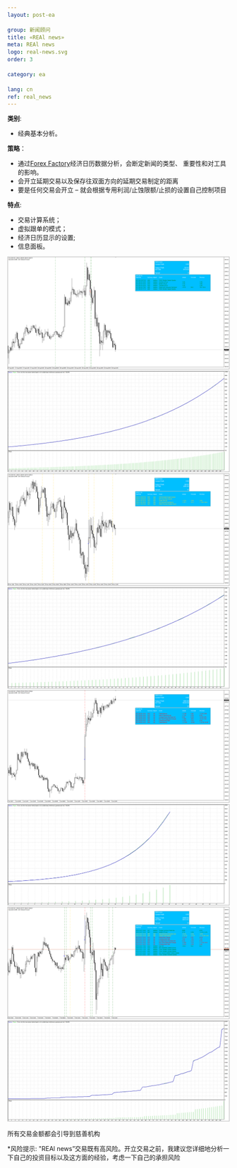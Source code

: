 ```yaml
---
layout: post-ea

group: 新闻顾问
title: «REAl news»
meta: REAl news
logo: real-news.svg
order: 3

category: ea

lang: cn
ref: real_news
---
```


**类别**:
  - 经典基本分析。

**策略**：
  - 通过<a href="https://www.forexfactory.com" target="_blank">Forex Factory</a>经济日历数据分析，会断定新闻的类型、  重要性和对工具的影响。
  - 会开立延期交易以及保存往双面方向的延期交易制定的距离
  - 要是任何交易会开立 – 就会根据专用利润/止蚀限额/止损的设置自己控制项目

**特点**:
  - 交易计算系统；
  - 虚拟跟单的模式；
  - 经济日历显示的设置;
  -  信息面板。

<a data-fancybox="gallery" href="/img/ea/en/1. ENG - XAUUSD (Medium news).png"><img src="/img/ea/en/1. ENG - XAUUSD (Medium news).png" alt=""></a>
<a data-fancybox="gallery" href="/img/ea/en/1. ENG - XAUUSD (Medium chart).png"><img src="/img/ea/en/1. ENG - XAUUSD (Medium chart).png" alt=""></a>
<a data-fancybox="gallery" href="/img/ea/en/2. ENG - XAUUSD (High news).png"><img src="/img/ea/en/2. ENG - XAUUSD (High news).png" alt=""></a>
<a data-fancybox="gallery" href="/img/ea/en/2. ENG - XAUUSD (High chart).png"><img src="/img/ea/en/2. ENG - XAUUSD (High chart).png" alt=""></a>
<a data-fancybox="gallery" href="/img/ea/en/3. ENG - XAUUSD (NFP news).png"><img src="/img/ea/en/3. ENG - XAUUSD (NFP news).png" alt=""></a>
<a data-fancybox="gallery" href="/img/ea/en/3. ENG - XAUUSD (NFP chart).png"><img src="/img/ea/en/3. ENG - XAUUSD (NFP chart).png" alt=""></a>
<a data-fancybox="gallery" href="/img/ea/en/4. ENG - XAUUSD (All news).png"><img src="/img/ea/en/4. ENG - XAUUSD (All news).png" alt=""></a>
<a data-fancybox="gallery" href="/img/ea/en/4. ENG - XAUUSD (All chart).png"><img src="/img/ea/en/4. ENG - XAUUSD (All chart).png" alt=""></a>

所有交易金额都会引导到慈善机构

*风险提示: "REAl news”交易既有高风险。开立交易之前，我建议您详细地分析一下自己的投资目标以及这方面的经验，考虑一下自己的承担风险
